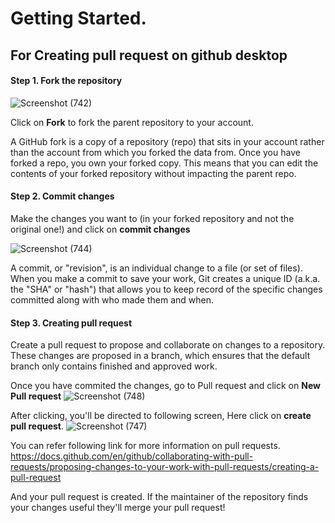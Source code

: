 # Getting Started.

## For Creating pull request on github desktop 

#### Step 1. Fork the repository
![Screenshot (742)](https://user-images.githubusercontent.com/81237390/137702765-dad8c630-7e73-4151-84fa-4ba367c80625.png)

Click on **Fork** to fork the parent repository to your account.

A GitHub fork is a copy of a repository (repo) that sits in your account rather than the account from which you forked the data from. Once you have forked a repo, you own your forked copy. This means that you can edit the contents of your forked repository without impacting the parent repo.


#### Step 2. Commit changes

Make the changes you want to (in your forked repository and not the original one!) and click on **commit changes**

![Screenshot (744)](https://user-images.githubusercontent.com/81237390/137703934-0f9d59a0-abdd-4e9c-9062-2c147a2bb70d.png)

A commit, or "revision", is an individual change to a file (or set of files). When you make a commit to save your work, Git creates a unique ID (a.k.a. the "SHA" or "hash") that allows you to keep record of the specific changes committed along with who made them and when.

#### Step 3. Creating pull request
Create a pull request to propose and collaborate on changes to a repository. These changes are proposed in a branch, which ensures that the default branch only contains finished and approved work.

Once you have commited the changes, go to Pull request and click on **New Pull request**
![Screenshot (748)](https://user-images.githubusercontent.com/81237390/137705273-c6b54047-37c2-440a-94c2-55cd867d88cc.png)

After clicking, you'll be directed to following screen, Here click on **create pull request**.
![Screenshot (747)](https://user-images.githubusercontent.com/81237390/137705286-8cd7967a-16b6-48fe-b2c2-128a94e4d8b8.png)

You can refer following link for more information on pull requests.
https://docs.github.com/en/github/collaborating-with-pull-requests/proposing-changes-to-your-work-with-pull-requests/creating-a-pull-request

And your pull request is created. If the maintainer of the repository finds your changes useful they'll merge your pull request!
